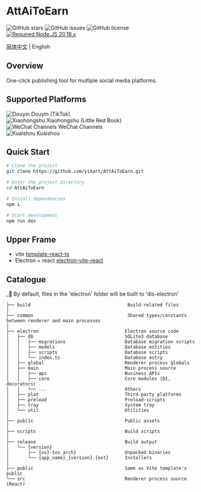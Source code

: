 <!--
 * @Author: nevin
 * @Date: 2025-01-17 19:25:28
 * @LastEditTime: 2025-02-24 20:17:47
 * @LastEditors: nevin
 * @Description:
-->

# AttAiToEarn

![GitHub stars](https://img.shields.io/github/stars/yikart/AttAiToEarn?color=fa6470)
![GitHub issues](https://img.shields.io/github/issues/yikart/AttAiToEarn?color=d8b22d)
![GitHub license](https://img.shields.io/github/license/yikart/AttAiToEarn)
[![Required Node.JS 20.18.x](https://img.shields.io/static/v1?label=node&message=20.18.x%20&logo=node.js&color=3f893e)](https://nodejs.org/about/releases)

[简体中文](README.zh-CN.md) | English

## Overview

One-click publishing tool for multiple social media platforms.

## Supported Platforms

![Douyin](https://lf1-cdn-tos.bytegoofy.com/goofy/ies/douyin_web/public/favicon.ico 'Douyin') Douyin (TikTok)  
![Xiaohongshu](https://www.xiaohongshu.com/favicon.ico 'Xiaohongshu') Xiaohongshu (Little Red Book)  
![WeChat Channels](https://res.wx.qq.com/t/wx_fed/finder/helper/finder-helper-web/res/favicon-v2.ico 'WeChat Channels') WeChat Channels  
![Kuaishou](https://s1-111422.kwimgs.com/kos/nlav111422/ks-web/favicon.ico 'Kuaishou') Kuaishou

## Quick Start

```sh
# Clone the project
git clone https://github.com/yikart/AttAiToEarn.git

# Enter the project directory
cd AttAiToEarn

# Install dependencies
npm i

# Start development
npm run dev
```

## Upper Frame

- vite [template-react-ts](https://github.com/vitejs/vite/tree/main/packages/create-vite/template-react-ts)
- Electron + react [electron-vite-react](https://github.com/electron-vite/electron-vite-react)

## Catalogue

\_🚨 By default, files in the 'electron' folder will be built to 'dis-electron'

```tree
├── build                                    Build-related files
│
├── common                                   Shared types/constants between renderer and main processes
│
├── electron                                Electron source code
│   ├── db                                  SQLite3 database
│   │   ├── migrations                      Database migration scripts
│   │   ├── models                          Database entities
│   │   ├── scripts                         Database scripts
│   │   └── index.ts                        Database entry
│   ├── global                              Renderer process globals
│   ├── main                                Main process source
│   │   ├── api                             Business APIs
│   │   ├── core                            Core modules (DI, decorators)
│   │   └── ...                             Others
│   ├── plat                                Third-party platforms
│   ├── preload                             Preload-scripts
│   ├── tray                                System tray
│   └── util                                Utilities
│
├── public                                  Public assets
│
├── scripts                                 Build scripts
│
├── release                                 Build output
│   └── {version}
│       ├── {os}-{os_arch}                  Unpacked binaries
│       └── {app_name}_{version}.{ext}      Installers
│
├── public                                  Same as Vite template's public
└── src                                     Renderer process source (React)
```
